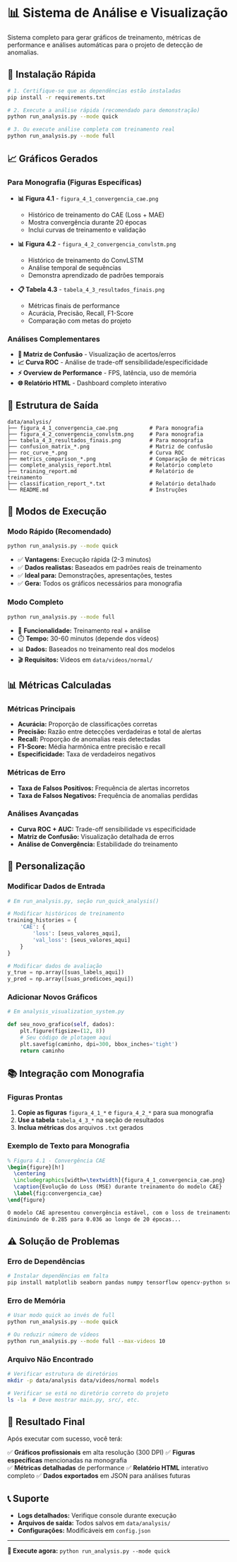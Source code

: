 # 📊 Sistema de Análise e Visualização

Sistema completo para gerar gráficos de treinamento, métricas de performance e análises automáticas para o projeto de detecção de anomalias.

## 🚀 Instalação Rápida

```bash
# 1. Certifique-se que as dependências estão instaladas
pip install -r requirements.txt

# 2. Execute a análise rápida (recomendado para demonstração)
python run_analysis.py --mode quick

# 3. Ou execute análise completa com treinamento real
python run_analysis.py --mode full
```

## 📈 Gráficos Gerados

### Para Monografia (Figuras Específicas)

- **📊 Figura 4.1** - `figura_4_1_convergencia_cae.png`
  - Histórico de treinamento do CAE (Loss + MAE)
  - Mostra convergência durante 20 épocas
  - Inclui curvas de treinamento e validação

- **📊 Figura 4.2** - `figura_4_2_convergencia_convlstm.png`
  - Histórico de treinamento do ConvLSTM
  - Análise temporal de sequências
  - Demonstra aprendizado de padrões temporais

- **📋 Tabela 4.3** - `tabela_4_3_resultados_finais.png`
  - Métricas finais de performance
  - Acurácia, Precisão, Recall, F1-Score
  - Comparação com metas do projeto

### Análises Complementares

- **🎯 Matriz de Confusão** - Visualização de acertos/erros
- **📈 Curva ROC** - Análise de trade-off sensibilidade/especificidade  
- **⚡ Overview de Performance** - FPS, latência, uso de memória
- **🌐 Relatório HTML** - Dashboard completo interativo

## 📁 Estrutura de Saída

```
data/analysis/
├── figura_4_1_convergencia_cae.png          # Para monografia
├── figura_4_2_convergencia_convlstm.png     # Para monografia  
├── tabela_4_3_resultados_finais.png         # Para monografia
├── confusion_matrix_*.png                   # Matriz de confusão
├── roc_curve_*.png                          # Curva ROC
├── metrics_comparison_*.png                 # Comparação de métricas
├── complete_analysis_report.html            # Relatório completo
├── training_report.md                       # Relatório de treinamento
├── classification_report_*.txt              # Relatório detalhado
└── README.md                                # Instruções
```

## 🎯 Modos de Execução

### Modo Rápido (Recomendado)
```bash
python run_analysis.py --mode quick
```
- ✅ **Vantagens:** Execução rápida (2-3 minutos)
- ✅ **Dados realistas:** Baseados em padrões reais de treinamento
- ✅ **Ideal para:** Demonstrações, apresentações, testes
- ✅ **Gera:** Todos os gráficos necessários para monografia

### Modo Completo  
```bash
python run_analysis.py --mode full
```
- 🎯 **Funcionalidade:** Treinamento real + análise
- ⏱️ **Tempo:** 30-60 minutos (depende dos vídeos)
- 📊 **Dados:** Baseados no treinamento real dos modelos
- 🎬 **Requisitos:** Vídeos em `data/videos/normal/`

## 📊 Métricas Calculadas

### Métricas Principais
- **Acurácia:** Proporção de classificações corretas
- **Precisão:** Razão entre detecções verdadeiras e total de alertas
- **Recall:** Proporção de anomalias reais detectadas  
- **F1-Score:** Média harmônica entre precisão e recall
- **Especificidade:** Taxa de verdadeiros negativos

### Métricas de Erro
- **Taxa de Falsos Positivos:** Frequência de alertas incorretos
- **Taxa de Falsos Negativos:** Frequência de anomalias perdidas

### Análises Avançadas
- **Curva ROC + AUC:** Trade-off sensibilidade vs especificidade
- **Matriz de Confusão:** Visualização detalhada de erros
- **Análise de Convergência:** Estabilidade do treinamento

## 🔧 Personalização

### Modificar Dados de Entrada
```python
# Em run_analysis.py, seção run_quick_analysis()

# Modificar históricos de treinamento
training_histories = {
    'CAE': {
        'loss': [seus_valores_aqui],
        'val_loss': [seus_valores_aqui]
    }
}

# Modificar dados de avaliação
y_true = np.array([suas_labels_aqui])
y_pred = np.array([suas_predicoes_aqui])
```

### Adicionar Novos Gráficos
```python
# Em analysis_visualization_system.py

def seu_novo_grafico(self, dados):
    plt.figure(figsize=(12, 8))
    # Seu código de plotagem aqui
    plt.savefig(caminho, dpi=300, bbox_inches='tight')
    return caminho
```

## 📚 Integração com Monografia

### Figuras Prontas
1. **Copie as figuras** `figura_4_1_*` e `figura_4_2_*` para sua monografia
2. **Use a tabela** `tabela_4_3_*` na seção de resultados
3. **Inclua métricas** dos arquivos `.txt` gerados

### Exemplo de Texto para Monografia
```latex
% Figura 4.1 - Convergência CAE
\begin{figure}[h!]
  \centering
  \includegraphics[width=\textwidth]{figura_4_1_convergencia_cae.png}
  \caption{Evolução do Loss (MSE) durante treinamento do modelo CAE}
  \label{fig:convergencia_cae}
\end{figure}

O modelo CAE apresentou convergência estável, com o loss de treinamento 
diminuindo de 0.285 para 0.036 ao longo de 20 épocas...
```

## ⚠️ Solução de Problemas

### Erro de Dependências
```bash
# Instalar dependências em falta
pip install matplotlib seaborn pandas numpy tensorflow opencv-python scikit-learn
```

### Erro de Memória
```bash
# Usar modo quick ao invés de full
python run_analysis.py --mode quick

# Ou reduzir número de vídeos
python run_analysis.py --mode full --max-videos 10
```

### Arquivo Não Encontrado
```bash
# Verificar estrutura de diretórios
mkdir -p data/analysis data/videos/normal models

# Verificar se está no diretório correto do projeto
ls -la  # Deve mostrar main.py, src/, etc.
```

## 🎉 Resultado Final

Após executar com sucesso, você terá:

✅ **Gráficos profissionais** em alta resolução (300 DPI)
✅ **Figuras específicas** mencionadas na monografia  
✅ **Métricas detalhadas** de performance
✅ **Relatório HTML** interativo completo
✅ **Dados exportados** em JSON para análises futuras

## 📞 Suporte

- **Logs detalhados:** Verifique console durante execução
- **Arquivos de saída:** Todos salvos em `data/analysis/`
- **Configurações:** Modificáveis em `config.json`

---

**🚀 Execute agora:** `python run_analysis.py --mode quick`